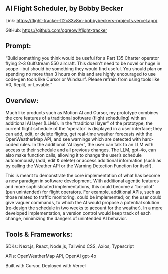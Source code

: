## AI Flight Scheduler, by Bobby Becker

Link: https://flight-tracker-ft2c83v8m-bobbybeckers-projects.vercel.app/

GitHub: https://github.com/ogreowl/flight-tracker

## Prompt:
“Build something you think would be useful for a Part 135 Charter operator flying 2–3 Gulfstream 550 aircraft. This doesn't need to be novel or huge in scope—but should be something they would find useful. You should plan on spending no more than 3 hours on this and are highly encouraged to use code-gen tools like Cursor or Windsurf. Please refrain from using tools like V0, Replit, or Lovable.”

## Overview:
Much like products such as Motion AI and Cursor, my prototype combines the core features of a traditional software (flight scheduling) with an additional AI layer (LLMs). In the “traditional layer” of the prototype, the current flight schedule of the ‘operator’ is displayed in a user interface; they can add, edit, or delete flights, get real-time weather forecasts with the OpenWeatherMap API, and see warnings which are detected with hard-coded rules. In the additional “AI layer”, the user can talk to an LLM with access to their schedule and all previous changes. The LLM, gpt-4o, can also make function calls, allowing it to change the user’s schedule autonomously (add, edit & delete) or access additional information (such as by calling the Weather API or the Warning Detection Function for itself).

This is meant to demonstrate the core implementation of what has become a new paradigm in software development. With additional agentic features and more sophisticated implementations, this could become a “co-pilot” (pun unintended) for flight operators. For example, additional APIs, such as those related to traffic monitoring, could be implemented; or, the user could give vaguer commands, to which the AI would propose a potential solution (re-design the schedule in two weeks to account for the weather). In a more developed implementation, a version control would keep track of each change, minimizing the dangers of unintended AI behavior. 

## Tools & Frameworks:
SDKs: Next.js, React, Node.js, Tailwind CSS, Axios, Typescript

APIs: OpenWeatherMap API, OpenAI gpt-4o

Built with Cursor, Deployed with Vercel

